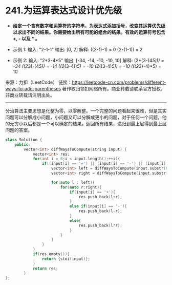 # 241.为运算表达式设计优先级

- **给定一个含有数字和运算符的字符串，为表达式添加括号，改变其运算优先级以求出不同的结果。你需要给出所有可能的组合的结果。有效的运算符号包含 +, - 以及 * 。**

- 示例 1:
  输入: "2-1-1"
  输出: [0, 2]
  解释: 
  ((2-1)-1) = 0 
  (2-(1-1)) = 2

  

- 示例 2:
输入: "2\*3-4\*5"
输出: [-34, -14, -10, -10, 10]
解释: 
(2*(3-(4*5))) = -34 
((2*3)-(4*5)) = -14 
((2*(3-4))*5) = -10 
(2*((3-4)*5)) = -10 
(((2*3)-4)*5) = 10

来源：力扣（LeetCode）
链接：https://leetcode-cn.com/problems/different-ways-to-add-parentheses
著作权归领扣网络所有。商业转载请联系官方授权，非商业转载请注明出处。



___

​	分治算法主要思想是化整为零，以零解整。一个完整的问题看起来很难，但是其实问题可以分解成小问题，小问题又可以分解成更小的问题，对于任何一个问题，他的无穷小以后都是一个可以确定的结果。返回所有结果，递归到最上层得到最上层问题的答案。



```c++
class Solution {
	public:
		vector<int> diffWaysToCompute(string input) {
			vector<int> res;
			for(int i = 0;i < input.length();++i){
				if((input[i] == '+') || (input[i] == '-') || (input[i] == '*')){
					vector<int> left = diffWaysToCompute(input.substr(0,i));
					vector<int> right = diffWaysToCompute(input.substr(i+1));

					for(auto l : left){
						for(auto r:right){
							if(input[i] == '+'){
								res.push_back(l+r);
							}
							else if(input[i] == '-'){
								res.push_back(l-r);
							}
							else{
								res.push_back(l*r);
							}
						}
					}
				}
			}
			if(res.empty()){
				return {stoi(input)};
			}
			return res;
		}
};
```